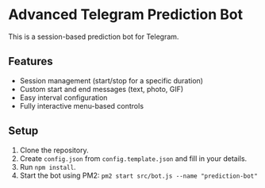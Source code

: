 # Advanced Telegram Prediction Bot

This is a session-based prediction bot for Telegram.

## Features
- Session management (start/stop for a specific duration)
- Custom start and end messages (text, photo, GIF)
- Easy interval configuration
- Fully interactive menu-based controls

## Setup
1. Clone the repository.
2. Create `config.json` from `config.template.json` and fill in your details.
3. Run `npm install`.
4. Start the bot using PM2: `pm2 start src/bot.js --name "prediction-bot"`
